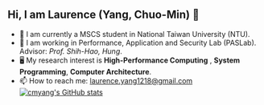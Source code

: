 ## Hi, I am Laurence (Yang, Chuo-Min) 👋

- 🔭 I am currently a MSCS student in National Taiwan University (NTU).
- 📖 I am working in Performance, Application and Security Lab (PASLab). Advisor: *Prof. Shih-Hao, Hung*.
- 🖥️ My research interest is **High-Performance Computing** , **System Programming**, **Computer Architecture**.
- 📫 How to reach me: laurence.yang1218@gmail.com
[![cmyang's GitHub stats](https://github-readme-stats.vercel.app/api?username=cmyang1218)](https://github.com/anuraghazra/github-readme-stats)
<!--
**cmyang1218/cmyang1218** is a ✨ _special_ ✨ repository because its `README.md` (this file) appears on your GitHub profile.

Here are some ideas to get you started:

- 🔭 I’m currently working on ...
- 🌱 I’m currently learning ...
- 👯 I’m looking to collaborate on ...
- 🤔 I’m looking for help with ...
- 💬 Ask me about ...
- 📫 How to reach me: ...
- 😄 Pronouns: ...
- ⚡ Fun fact: ...
-->
